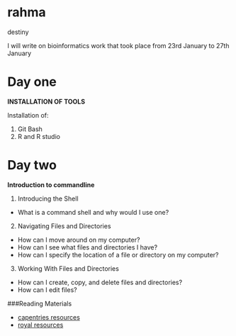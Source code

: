# rahma
destiny

I will write on bioinformatics work that took place from 23rd January to 27th January
# Day one
**INSTALLATION OF TOOLS**

Installation of:
1. Git Bash 
2. R and R studio

# Day two 
**Introduction to commandline**
1. Introducing the Shell	
-  What is a command shell and why would I use one?
2. Navigating Files and Directories
- How can I move around on my computer?
- How can I see what files and directories I have?
- How can I specify the location of a file or directory on my computer?
3. Working With Files and Directories
-  How can I create, copy, and delete files and directories?
- How can I edit files?

###Reading Materials

- [capentries resources](https://swcarpentry.github.io/shell-novice/)
- [royal resources](https://swcarpentry.github.io/git-novice/)




